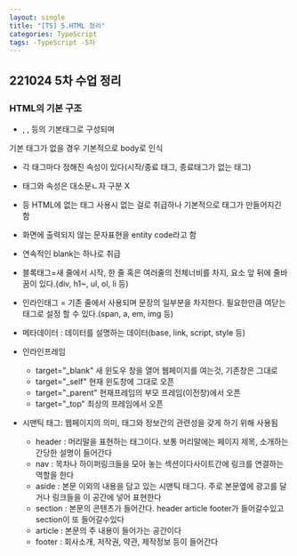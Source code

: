 ```yaml
---
layout: single
title: "[TS] 5.HTML 정리"
categories: TypeScript
tags: -TypeScript -5차
---
```


## 221024 5차 수업 정리
### HTML의 기본 구조
- <!DOCUMENT html>, <head>, <body> 등의 기본태그로 구성되며 
기본 태그가 없을 경우 기본적으로 body로 인식
- 각 태그마다 정해진 속성이 있다(시작/종료 태그, 종료태그가 없는 태그)
- 태그와 속성은 대소문ㄴ자 구분 X
- <ABCD> 등 HTML에 없는 태그 사용시 없는 걸로 취급하나 기본적으로 태그가 만들어지긴 함
- 화면에 출력되지 않는 문자표현을 entity code라고 함
- 연속적인 blank는 하나로 취급
- 블록태그=새 줄에서 시작, 한 줄 혹은 여러줄의 전체너비를 차지, 요소 앞 뒤에 줄바꿈이 있다.(div, h1~, ul, ol, li 등)
- 인라인태그 = 기존 줄에서 사용되며 문장의 일부분을 차지한다. 필요한만큼 여닫는 태그로 설정 할 수 있다.(span, a, em, img 등)
- 메타데이터 : 데이터를 설명하는 데이터(base, link, script, style 등)
- 인라인프레임
    - target="_blank" 새 윈도우 창을 열어 웹페이지를 여는것, 기존창은 그대로
    - target="_self" 현재 윈도창에 그대로 오픈
    - target="_parent" 현재프레임의 부모 프레임(이전창)에서 오픈
    - target="_top" 최상의 프레임에서 오픈

- 시맨틱 태그: 웹페이지의 의미, 태그와 정보간의 관련성을 갖게 하기 위해 사용됨
    - header : 머리말을 표현하는 태그이다. 보통 머리말에는 페이지 제목, 소개하는 간당한 설명이 들어간다
    - nav : 목차나 하이퍼링크들을 모아 놓는 섹션이다사이트간에 링크를 연결하는 역할을 한다
    - aside : 본문 이외의 내용을 담고 있는 시맨틱 태그다.
주로 본문옆에 광고를 달거나 링크들을 이 공간에 넣어 표현한다
    - section : 본문의 콘텐츠가 들어간다. header article footer가 들어갈수있고 section이 또 들어갈수있다
    - article : 본문의 주 내용이 들어가는 공간이다
    - footer : 회사소개, 저작권, 약관, 제작정보 등이 들어간다